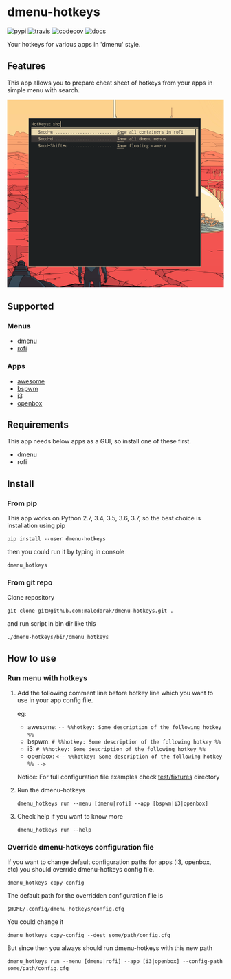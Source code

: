 dmenu-hotkeys
=============
[![pypi](https://img.shields.io/pypi/v/dmenu_hotkeys.svg)](https://pypi.python.org/pypi/dmenu_hotkeys)
[![travis](https://travis-ci.org/maledorak/dmenu-hotkeys.svg?branch=master)](https://travis-ci.org/maledorak/dmenu-hotkeys)
[![codecov](https://codecov.io/gh/maledorak/dmenu-hotkeys/branch/master/graph/badge.svg)](https://codecov.io/gh/maledorak/dmenu-hotkeys)
[![docs](https://readthedocs.org/projects/dmenu-hotkeys/badge/?version=latest)](https://dmenu-hotkeys.readthedocs.io/en/latest/?badge=latest)

Your hotkeys for various apps in 'dmenu' style.

Features
--------
This app allows you to prepare cheat sheet of hotkeys from your apps in simple menu with search.

![screenshot](docs/shot.png)

Supported
---------

### Menus
* [dmenu](https://tools.suckless.org/dmenu/)
* [rofi](https://github.com/davatorium/rofi)

### Apps
* [awesome](https://awesomewm.org/)
* [bspwm](https://github.com/baskerville/bspwm)
* [i3](https://i3wm.org/)
* [openbox](http://openbox.org/wiki/Main_Page)


Requirements
------------
This app needs below apps as a GUI, so install one of these first.
* dmenu
* rofi

Install
-------

### From pip
This app works on Python 2.7, 3.4, 3.5, 3.6, 3.7, so the best choice is installation using pip

```
pip install --user dmenu-hotkeys
```

then you could run it by typing in console

```
dmenu_hotkeys
```

### From git repo
Clone repository
```
git clone git@github.com:maledorak/dmenu-hotkeys.git .
```

and run script in bin dir like this
```
./dmenu-hotkeys/bin/dmenu_hotkeys
```



How to use
----------

### Run menu with hotkeys
1. Add the following comment line before hotkey line which you want to use in your app config file.

    eg:
    * awesome: `-- %%hotkey: Some description of the following hotkey %%`
    * bspwm: `# %%hotkey: Some description of the following hotkey %%`
    * i3: `# %%hotkey: Some description of the following hotkey %%`
    * openbox: `<-- %%hotkey: Some description of the following hotkey %% -->`
    
    Notice: For full configuration file examples check [test/fixtures](./tests/fixtures) directory

2. Run the dmenu-hotkeys
    ```
    dmenu_hotkeys run --menu [dmenu|rofi] --app [bspwm|i3|openbox]
    ```
    
3. Check help if you want to know more
    ```
    dmenu_hotkeys run --help
    ```
    
### Override dmenu-hotkeys configuration file
If you want to change default configuration paths for apps (i3, openbox, etc) 
you should override dmenu-hotkeys config file.

```
dmenu_hotkeys copy-config
```

The default path for the overridden configuration file is
```
$HOME/.config/dmenu_hotkeys/config.cfg
```

You could change it
```
dmenu_hotkeys copy-config --dest some/path/config.cfg
```


But since then you always should run dmenu-hotkeys with this new path

```
dmenu_hotkeys run --menu [dmenu|rofi] --app [i3|openbox] --config-path some/path/config.cfg
```
